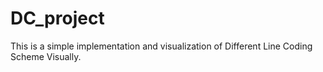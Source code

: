 # DC_project

This is a simple implementation and visualization of Different Line Coding Scheme Visually.
